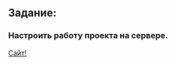## Задание:

### Настроить работу проекта на сервере.

[Сайт!]([http://test.com/](http://beloglazov.pythonanywhere.com/)http://beloglazov.pythonanywhere.com/)


